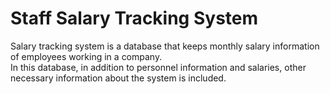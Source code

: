 # Staff Salary Tracking System
Salary tracking system is a database that keeps monthly salary information of employees 
working in a company.</br>
In this database, in addition to personnel information and salaries, other necessary information about the system is included.
